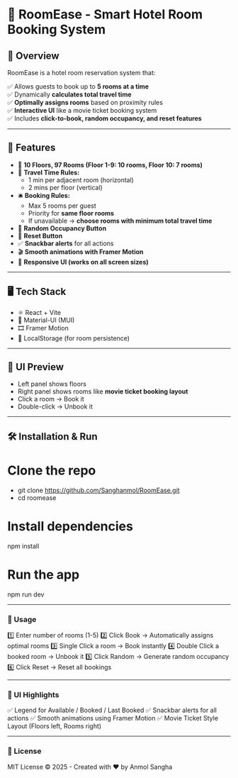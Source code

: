 # 🏨 RoomEase - Smart Hotel Room Booking System

## 📌 Overview
RoomEase is a hotel room reservation system that:

✅ Allows guests to book up to **5 rooms at a time**  
✅ Dynamically **calculates total travel time**  
✅ **Optimally assigns rooms** based on proximity rules  
✅ **Interactive UI** like a movie ticket booking system  
✅ Includes **click-to-book, random occupancy, and reset features**

---

## 🚀 Features

- 📍 **10 Floors, 97 Rooms (Floor 1-9: 10 rooms, Floor 10: 7 rooms)**
- 🏃 **Travel Time Rules:**  
  - 1 min per adjacent room (horizontal)  
  - 2 mins per floor (vertical)
- 🛎 **Booking Rules:**  
  - Max 5 rooms per guest  
  - Priority for **same floor rooms**  
  - If unavailable → **choose rooms with minimum total travel time**
- 🎲 **Random Occupancy Button**
- 🔄 **Reset Button**
- ✅ **Snackbar alerts** for all actions
- 🎬 **Smooth animations with Framer Motion**
- 📱 **Responsive UI (works on all screen sizes)**

---

## 🖥️ Tech Stack
- ⚛️ React + Vite
- 🎨 Material-UI (MUI)
- 🎞 Framer Motion
- 💾 LocalStorage (for room persistence)

---

## 📸 UI Preview
- Left panel shows floors  
- Right panel shows rooms like **movie ticket booking layout**  
- Click a room → Book it  
- Double-click → Unbook it  

---

## 🛠️ Installation & Run

# Clone the repo
- git clone https://github.com/Sanghanmol/RoomEase.git
- cd roomease

# Install dependencies
npm install

# Run the app
npm run dev

---

### 🚀 Usage

1️⃣ Enter number of rooms (1-5)
2️⃣ Click Book → Automatically assigns optimal rooms
3️⃣ Single Click a room → Book instantly
4️⃣ Double Click a booked room → Unbook it
5️⃣ Click Random → Generate random occupancy
6️⃣ Click Reset → Reset all bookings

---

### 🎨 UI Highlights

✅ Legend for Available / Booked / Last Booked
✅ Snackbar alerts for all actions
✅ Smooth animations using Framer Motion
✅ Movie Ticket Style Layout (Floors left, Rooms right)

---

### 📜 License

MIT License © 2025 - Created with ❤️ by Anmol Sangha